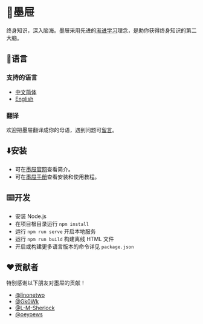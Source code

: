 # 🦑墨屉

终身知识，深入脑海。墨屉采用先进的[渐进学习](https://help.supermemo.org/wiki/Incremental_learning)理念，是助你获得终身知识的第二大脑。

## 🎏语言

### 支持的语言
* [中文简体](https://github.com/oflg/TiddlyMemo/blob/main/README-zh-Hans.md)
* [English](https://github.com/oflg/TiddlyMemo/blob/main/README.md)

### 翻译
欢迎把墨屉翻译成你的母语，遇到问题可[留言](https://github.com/oflg/TiddlyMemo/issues)。

## ⬇️安装
* 可在[墨屉官网](https://tiddlymemo.org/zh-Hans)查看简介。
* 可在[墨屉手册](https://tiddlymemo.org/manual/zh-Hans)查看安装和使用教程。

## ⌨️开发
* 安装 Node.js
* 在项目根目录运行 `npm install`
* 运行 `npm run serve` 开启本地服务
* 运行 `npm run build` 构建离线 HTML 文件
* 开启或构建更多语言版本的命令详见 `package.json`

## ❤️贡献者
特别感谢以下朋友对墨屉的贡献！

* [@linonetwo](https://github.com/linonetwo)
* [@Gk0Wk](https://github.com/Gk0Wk)
* [@L-M-Sherlock](https://github.com/L-M-Sherlock)
* [@oeyoews](https://github.com/oeyoews)
